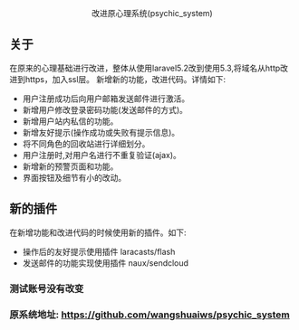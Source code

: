 <p align="center" font-size="20px;"> 改进原心理系统(psychic_system)</p>

## 关于

在原来的心理基础进行改进，整体从使用laravel5.2改到使用5.3,将域名从http改进到https，加入ssl层。
新增新的功能，改进代码。详情如下:

- 用户注册成功后向用户邮箱发送邮件进行激活。
- 新增用户修改登录密码功能(发送邮件的方式)。
- 新增用户站内私信的功能。
- 新增友好提示(操作成功或失败有提示信息)。
- 将不同角色的回收站进行详细划分。
- 用户注册时,对用户名进行不重复验证(ajax)。
- 新增新的预警页面和功能。
- 界面按钮及细节有小的改动。


## 新的插件

在新增功能和改进代码的时候使用新的插件。如下:

- 操作后的友好提示使用插件 laracasts/flash  
- 发送邮件的功能实现使用插件 naux/sendcloud 

### 测试账号没有改变

### 原系统地址: https://github.com/wangshuaiws/psychic_system

